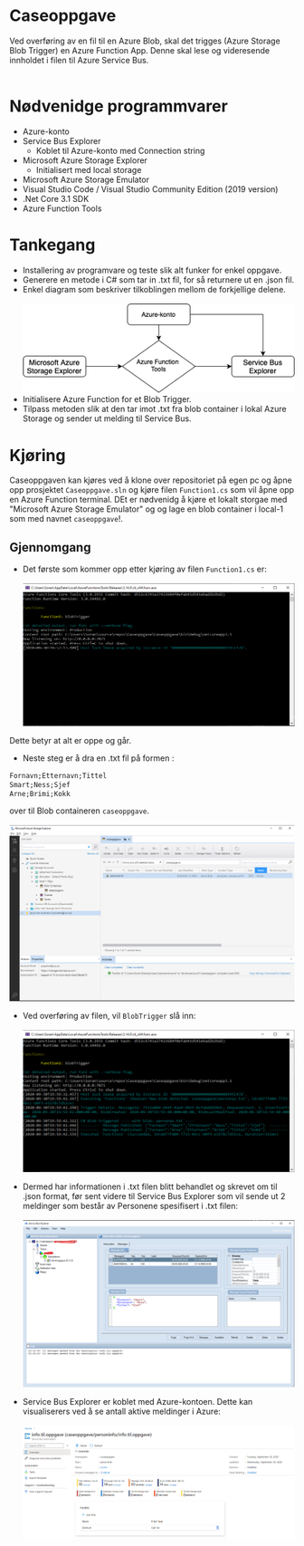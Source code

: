 # Caseoppgave

Ved overføring av en fil til en Azure Blob, skal det trigges (Azure Storage Blob Trigger) en Azure Function App. Denne skal lese og videresende innholdet i filen til Azure Service Bus.
<br /><br />

# Nødvenidge programmvarer

- Azure-konto
- Service Bus Explorer
  - Koblet til Azure-konto med Connection string
- Microsoft Azure Storage Explorer
  - Initialisert med local storage
- Microsoft Azure Storage Emulator
- Visual Studio Code / Visual Studio Community Edition (2019 version)
- .Net Core 3.1 SDK
- Azure Function Tools

# Tankegang

- Installering av programvare og teste slik alt funker for enkel oppgave.
- Generere en metode i C# som tar in .txt fil, for så returnere ut en .json fil.
- Enkel diagram som beskriver tilkoblingen mellom de forkjellige delene.
  <br /><br />
  ![](https://github.com/soranhm/Caseoppgave/blob/master/images/Diagram.png?raw=true)
- Initialisere Azure Function for et Blob Trigger.
- Tilpass metoden slik at den tar imot .txt fra blob container i lokal Azure Storage og sender ut melding til Service Bus.

# Kjøring

Caseoppgaven kan kjøres ved å klone over repositoriet på egen pc og åpne opp prosjektet `Caseoppgave.sln` og kjøre filen `Function1.cs` som vil åpne opp en Azure Function terminal. DEt er nødvenidg å kjøre et lokalt storgae med "Microsoft Azure Storage Emulator" og og lage en blob container i local-1 som med navnet `caseoppgave`!.

## Gjennomgang

- Det første som kommer opp etter kjøring av filen `Function1.cs` er:
  <br /><br />
  ![](https://github.com/soranhm/Caseoppgave/blob/master/images/run1.PNG?raw=true)

Dette betyr at alt er oppe og går.

- Neste steg er å dra en .txt fil på formen :

```
Fornavn;Etternavn;Tittel
Smart;Ness;Sjef
Arne;Brimi;Kokk
```

over til Blob containeren `caseoppgave`.
<br /><br />
![](https://github.com/soranhm/Caseoppgave/blob/master/images/run2.PNG?raw=true)

- Ved overføring av filen, vil `BlobTrigger` slå inn:
  <br /><br />
  ![](https://github.com/soranhm/Caseoppgave/blob/master/images/run3.PNG?raw=true)

- Dermed har informationen i .txt filen blitt behandlet og skrevet om til .json format, før sent videre til Service Bus Explorer som vil sende ut 2 meldinger som består av Personene spesifisert i .txt filen:
  <br /><br />
  ![](https://github.com/soranhm/Caseoppgave/blob/master/images/run4.PNG?raw=true)

- Service Bus Explorer er koblet med Azure-kontoen. Dette kan visualiserers ved å se antall aktive meldinger i Azure:
  <br /><br />
  ![](https://github.com/soranhm/Caseoppgave/blob/master/images/run5.PNG?raw=true)
